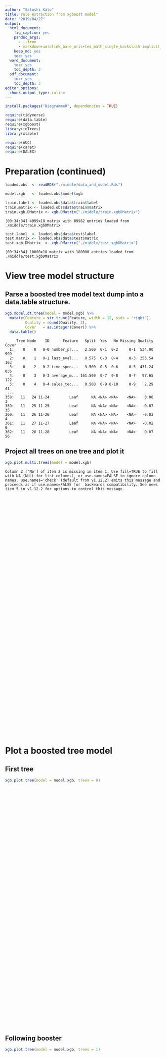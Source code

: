 ```yaml
---
author: "Satoshi Kato"
title: rule extraction from xgboost model"
date: "2019/04/27"
output:
  html_document:
    fig_caption: yes
    pandoc_args:
      - --from
      - markdown+autolink_bare_uris+tex_math_single_backslash-implicit_figures
    keep_md: yes
    toc: yes
  word_document:
    toc: yes
    toc_depth: 3
  pdf_document:
    toc: yes
    toc_depth: 3
editor_options: 
  chunk_output_type: inline
---
```





```r
install.packages("DiagrammeR", dependencies = TRUE)
```


```r
require(tidyverse)
require(data.table)
require(xgboost)
library(inTrees)
library(xtable)

require(AUC)
require(caret)
require(DALEX)
```

# Preparation (continued)


```r
loaded.obs  <- readRDS("./middle/data_and_model.Rds")

model.xgb   <- loaded.obs$model$xgb 

train.label <- loaded.obs$data$train$label
train.matrix <- loaded.obs$data$train$matrix
train.xgb.DMatrix <- xgb.DMatrix("./middle/train.xgbDMatrix")
```

```
[00:34:34] 4999x18 matrix with 89982 entries loaded from ./middle/train.xgbDMatrix
```

```r
test.label  <- loaded.obs$data$test$label
test.matrix <- loaded.obs$data$test$matrix
test.xgb.DMatrix  <- xgb.DMatrix("./middle/test.xgbDMatrix")
```

```
[00:34:34] 10000x18 matrix with 180000 entries loaded from ./middle/test.xgbDMatrix
```

# View tree model structure

## Parse a boosted tree model text dump into a data.table structure.


```r
xgb.model.dt.tree(model = model.xgb) %>% 
  mutate(Feature = str_trunc(Feature, width = 12, side = "right"),
         Quality = round(Quality, 2),
         Cover   = as.integer(Cover)) %>% 
  data.table()
```

```
     Tree Node    ID      Feature   Split  Yes   No Missing Quality Cover
  1:    0    0   0-0 number_pr...   2.500  0-1  0-2     0-1  534.90   999
  2:    0    1   0-1 last_eval...   0.575  0-3  0-4     0-3  255.54   163
  3:    0    2   0-2 time_spen...   3.500  0-5  0-6     0-5  431.24   836
  4:    0    3   0-3 average_m... 161.500  0-7  0-8     0-7   97.65   122
  5:    0    4   0-4 sales_tec...   0.500  0-9 0-10     0-9    2.29    41
 ---                                                                     
358:   11   24 11-24         Leaf      NA <NA> <NA>    <NA>    0.00     3
359:   11   25 11-25         Leaf      NA <NA> <NA>    <NA>   -0.07    35
360:   11   26 11-26         Leaf      NA <NA> <NA>    <NA>   -0.03     4
361:   11   27 11-27         Leaf      NA <NA> <NA>    <NA>   -0.02     6
362:   11   28 11-28         Leaf      NA <NA> <NA>    <NA>    0.07    56
```

## Project all trees on one tree and plot it


```r
xgb.plot.multi.trees(model = model.xgb)
```

```
Column 2 ['No'] of item 2 is missing in item 1. Use fill=TRUE to fill with NA (NULL for list columns), or use.names=FALSE to ignore column names. use.names='check' (default from v1.12.2) emits this message and proceeds as if use.names=FALSE for  backwards compatibility. See news item 5 in v1.12.2 for options to control this message.
```

<!--html_preserve--><div id="htmlwidget-a10f342daf62c57fb7fd" style="width:768px;height:768px;" class="grViz html-widget"></div>
<script type="application/json" data-for="htmlwidget-a10f342daf62c57fb7fd">{"x":{"diagram":"digraph {\n\ngraph [layout = \"dot\",\n       rankdir = \"LR\"]\n\nnode [color = \"DimGray\",\n      fillcolor = \"beige\",\n      style = \"filled\",\n      shape = \"rectangle\",\n      fontname = \"Helvetica\"]\n\nedge [color = \"DimGray\",\n     arrowsize = \"1.5\",\n     arrowhead = \"vee\",\n     fontname = \"Helvetica\"]\n\n  \"1\" [label = \"number_project (1807.4)\nsatisfaction_level (3709.7)\", fillcolor = \"#F5F5DC\", fontcolor = \"#000000\"] \n  \"2\" [label = \"last_evaluation (747.59)\ntime_spend_company (488.46)\nnumber_project (606.26)\", fillcolor = \"#F5F5DC\", fontcolor = \"#000000\"] \n  \"3\" [label = \"time_spend_company (2948.70)\nnumber_project ( 176.59)\", fillcolor = \"#F5F5DC\", fontcolor = \"#000000\"] \n  \"4\" [label = \"average_montly_hours ( 97.647034)\ntime_spend_company (285.862137)\nlast_evaluation (260.338257)\nsatisfaction_level ( 52.287872)\nLeaf ( -0.059191)\", fillcolor = \"#F5F5DC\", fontcolor = \"#000000\"] \n  \"5\" [label = \"sales_technical (   3.700020)\nsatisfaction_level (1451.359348)\nLeaf (  -0.069374)\nlast_evaluation (   2.339676)\ntime_spend_company (  52.411171)\", fillcolor = \"#F5F5DC\", fontcolor = \"#000000\"] \n  \"6\" [label = \"average_montly_hours (25.53943)\nLeaf (-0.25958)\nsatisfaction_level ( 0.40234)\nlast_evaluation (55.34875)\nnumber_project ( 0.11536)\", fillcolor = \"#F5F5DC\", fontcolor = \"#000000\"] \n  \"7\" [label = \"average_montly_hours ( 501.43)\nlast_evaluation (1356.18)\nnumber_project ( 110.37)\", fillcolor = \"#F5F5DC\", fontcolor = \"#000000\"] \n  \"8\" [label = \"average_montly_hours (60.98260)\nLeaf (-0.35323)\nsatisfaction_level (72.96243)\nlast_evaluation ( 0.88525)\", fillcolor = \"#F5F5DC\", fontcolor = \"#000000\"] \n  \"9\" [label = \"sales_sales ( 1.55903)\nsatisfaction_level (80.47212)\nLeaf (-0.12255)\ntime_spend_company (84.12794)\naverage_montly_hours (24.15977)\", fillcolor = \"#F5F5DC\", fontcolor = \"#000000\"] \n  \"10\" [label = \"last_evaluation (0.88152)\nLeaf (0.46618)\ntime_spend_company (0.44287)\nWork_accident (3.18340)\", fillcolor = \"#F5F5DC\", fontcolor = \"#000000\"] \n  \"11\" [label = \"average_montly_hours ( 9.62574)\nLeaf (-0.19212)\nlast_evaluation ( 1.94758)\ntime_spend_company ( 1.25650)\nsales_accounting ( 1.19870)\", fillcolor = \"#F5F5DC\", fontcolor = \"#000000\"] \n  \"12\" [label = \"Leaf (-0.51917)\nsatisfaction_level ( 0.16333)\nlast_evaluation ( 1.71790)\", fillcolor = \"#F5F5DC\", fontcolor = \"#000000\"] \n  \"13\" [label = \"Leaf (-0.20098)\nnumber_project (53.90333)\nsales_sales ( 0.65605)\", fillcolor = \"#F5F5DC\", fontcolor = \"#000000\"] \n  \"14\" [label = \"Leaf (-0.23158)\nlast_evaluation ( 7.39745)\nsales_technical ( 1.39301)\naverage_montly_hours ( 8.23991)\ntime_spend_company (17.57888)\", fillcolor = \"#F5F5DC\", fontcolor = \"#000000\"] \n  \"15\" [label = \"last_evaluation (272.6132)\naverage_montly_hours (206.5151)\ntime_spend_company (398.4468)\nnumber_project (286.2052)\nWork_accident (  6.5168)\", fillcolor = \"#F5F5DC\", fontcolor = \"#000000\"] \n  \"16\" [label = \"Leaf (-0.27307)\nsatisfaction_level ( 1.03954)\", fillcolor = \"#F5F5DC\", fontcolor = \"#000000\"] \n  \"17\" [label = \"last_evaluation ( 1.977509)\naverage_montly_hours ( 9.008698)\nLeaf (-0.083611)\", fillcolor = \"#F5F5DC\", fontcolor = \"#000000\"] \n  \"18\" [label = \"Leaf (-0.11159)\nlast_evaluation ( 6.37347)\naverage_montly_hours ( 3.52763)\nsales_RandD ( 0.84335)\", fillcolor = \"#F5F5DC\", fontcolor = \"#000000\"] \n  \"19\" [label = \"Leaf ( -0.11827)\nsatisfaction_level (380.99132)\ntime_spend_company ( 29.47128)\nlast_evaluation ( 26.97871)\", fillcolor = \"#F5F5DC\", fontcolor = \"#000000\"] \n  \"20\" [label = \"Leaf (-0.16933)\nsalary_low ( 2.35268)\", fillcolor = \"#F5F5DC\", fontcolor = \"#000000\"] \n  \"21\" [label = \"salary_low (0.897757)\ntime_spend_company (3.532241)\nLeaf (0.010054)\", fillcolor = \"#F5F5DC\", fontcolor = \"#000000\"] \n  \"22\" [label = \"Leaf (-0.33269)\naverage_montly_hours ( 2.82586)\nsalary_low ( 0.44186)\ntime_spend_company ( 2.04573)\", fillcolor = \"#F5F5DC\", fontcolor = \"#000000\"] \n  \"23\" [label = \"Leaf (-0.30776)\", fillcolor = \"#F5F5DC\", fontcolor = \"#000000\"] \n  \"24\" [label = \"average_montly_hours (75.585)\ntime_spend_company (80.911)\nsatisfaction_level (53.468)\nnumber_project (19.754)\", fillcolor = \"#F5F5DC\", fontcolor = \"#000000\"] \n  \"25\" [label = \"number_project (109.69104)\ntime_spend_company (104.35210)\nLeaf ( -0.45602)\", fillcolor = \"#F5F5DC\", fontcolor = \"#000000\"] \n  \"26\" [label = \"Leaf (0.27561)\", fillcolor = \"#F5F5DC\", fontcolor = \"#000000\"] \n  \"27\" [label = \"Leaf (0.14941)\", fillcolor = \"#F5F5DC\", fontcolor = \"#000000\"] \n  \"28\" [label = \"Leaf (-0.080879)\", fillcolor = \"#F5F5DC\", fontcolor = \"#000000\"] \n  \"29\" [label = \"Leaf (-0.10171)\", fillcolor = \"#F5F5DC\", fontcolor = \"#000000\"] \n  \"30\" [label = \"Leaf (-0.37227)\", fillcolor = \"#F5F5DC\", fontcolor = \"#000000\"] \n  \"31\" [label = \"Leaf (0.25687)\", fillcolor = \"#F5F5DC\", fontcolor = \"#000000\"] \n  \"32\" [label = \"Leaf (0.1745)\", fillcolor = \"#F5F5DC\", fontcolor = \"#000000\"] \n  \"33\" [label = \"Leaf (-0.072505)\", fillcolor = \"#F5F5DC\", fontcolor = \"#000000\"] \n  \"34\" [label = \"Leaf (0.0024192)\", fillcolor = \"#F5F5DC\", fontcolor = \"#000000\"] \n  \"35\" [label = \"Leaf (0.10452)\", fillcolor = \"#F5F5DC\", fontcolor = \"#000000\"] \n  \"36\" [label = \"sales_support ( 2.92036)\nLeaf (-0.28970)\naverage_montly_hours ( 4.70669)\nsales_technical ( 0.37863)\ntime_spend_company ( 0.57770)\", fillcolor = \"#F5F5DC\", fontcolor = \"#000000\"] \n  \"37\" [label = \"Leaf (-0.20235)\nlast_evaluation ( 0.49461)\ntime_spend_company (34.21330)\", fillcolor = \"#F5F5DC\", fontcolor = \"#000000\"] \n  \"38\" [label = \"Leaf (-0.3296)\", fillcolor = \"#F5F5DC\", fontcolor = \"#000000\"] \n  \"39\" [label = \"Leaf (-0.16956)\", fillcolor = \"#F5F5DC\", fontcolor = \"#000000\"] \n  \"40\" [label = \"Leaf (0.10455)\", fillcolor = \"#F5F5DC\", fontcolor = \"#000000\"] \n  \"41\" [label = \"Leaf (0.16915)\", fillcolor = \"#F5F5DC\", fontcolor = \"#000000\"] \n  \"42\" [label = \"Leaf (-0.029995)\", fillcolor = \"#F5F5DC\", fontcolor = \"#000000\"] \n  \"43\" [label = \"Leaf (-0.12243)\", fillcolor = \"#F5F5DC\", fontcolor = \"#000000\"] \n  \"44\" [label = \"Leaf (-0.12032)\", fillcolor = \"#F5F5DC\", fontcolor = \"#000000\"] \n  \"45\" [label = \"Leaf (-0.079781)\nnumber_project ( 0.372292)\", fillcolor = \"#F5F5DC\", fontcolor = \"#000000\"] \n  \"46\" [label = \"Leaf (-0.043325)\", fillcolor = \"#F5F5DC\", fontcolor = \"#000000\"] \n  \"47\" [label = \"Leaf (-0.0028926)\", fillcolor = \"#F5F5DC\", fontcolor = \"#000000\"] \n  \"48\" [label = \"Leaf (-0.12586)\", fillcolor = \"#F5F5DC\", fontcolor = \"#000000\"] \n  \"49\" [label = \"Leaf (-0.00064039)\", fillcolor = \"#F5F5DC\", fontcolor = \"#000000\"] \n  \"50\" [label = \"last_evaluation (14.159393)\nLeaf (-0.055512)\", fillcolor = \"#F5F5DC\", fontcolor = \"#000000\"] \n  \"51\" [label = \"last_evaluation ( 5.651399)\nLeaf (-0.016977)\", fillcolor = \"#F5F5DC\", fontcolor = \"#000000\"] \n  \"52\" [label = \"Leaf (-0.065629)\", fillcolor = \"#F5F5DC\", fontcolor = \"#000000\"] \n  \"53\" [label = \"Leaf (-0.042852)\", fillcolor = \"#F5F5DC\", fontcolor = \"#000000\"] \n  \"54\" [label = \"Leaf (-0.055918)\", fillcolor = \"#F5F5DC\", fontcolor = \"#000000\"] \n  \"55\" [label = \"Leaf (0.0091865)\", fillcolor = \"#F5F5DC\", fontcolor = \"#000000\"] \n  \"56\" [label = \"Leaf (-0.0044334)\", fillcolor = \"#F5F5DC\", fontcolor = \"#000000\"] \n  \"57\" [label = \"Leaf (0.035684)\", fillcolor = \"#F5F5DC\", fontcolor = \"#000000\"] \n  \"58\" [label = \"Leaf (0.035226)\", fillcolor = \"#F5F5DC\", fontcolor = \"#000000\"] \n  \"59\" [label = \"Leaf (0.054043)\", fillcolor = \"#F5F5DC\", fontcolor = \"#000000\"] \n  \"1\"->\"2\" \n  \"2\"->\"4\" \n  \"3\"->\"6\" \n  \"4\"->\"8\" \n  \"5\"->\"10\" \n  \"6\"->\"12\" \n  \"7\"->\"14\" \n  \"8\"->\"16\" \n  \"9\"->\"18\" \n  \"10\"->\"20\" \n  \"11\"->\"22\" \n  \"15\"->\"24\" \n  \"17\"->\"26\" \n  \"21\"->\"28\" \n  \"24\"->\"30\" \n  \"25\"->\"32\" \n  \"19\"->\"34\" \n  \"14\"->\"36\" \n  \"36\"->\"38\" \n  \"18\"->\"40\" \n  \"37\"->\"42\" \n  \"12\"->\"44\" \n  \"16\"->\"46\" \n  \"22\"->\"48\" \n  \"13\"->\"50\" \n  \"45\"->\"52\" \n  \"50\"->\"54\" \n  \"51\"->\"56\" \n  \"20\"->\"58\" \n  \"1\"->\"3\" \n  \"2\"->\"5\" \n  \"3\"->\"7\" \n  \"4\"->\"9\" \n  \"5\"->\"11\" \n  \"6\"->\"13\" \n  \"7\"->\"15\" \n  \"8\"->\"17\" \n  \"9\"->\"19\" \n  \"10\"->\"21\" \n  \"11\"->\"23\" \n  \"15\"->\"25\" \n  \"17\"->\"27\" \n  \"21\"->\"29\" \n  \"24\"->\"31\" \n  \"25\"->\"33\" \n  \"19\"->\"35\" \n  \"14\"->\"37\" \n  \"36\"->\"39\" \n  \"18\"->\"41\" \n  \"37\"->\"43\" \n  \"12\"->\"45\" \n  \"16\"->\"47\" \n  \"22\"->\"49\" \n  \"13\"->\"51\" \n  \"45\"->\"53\" \n  \"50\"->\"55\" \n  \"51\"->\"57\" \n  \"20\"->\"59\" \n}","config":{"engine":"dot","options":null}},"evals":[],"jsHooks":[]}</script><!--/html_preserve-->

# Plot a boosted tree model

## First tree


```r
xgb.plot.tree(model = model.xgb, trees = 0)
```

<!--html_preserve--><div id="htmlwidget-61c7ef36a62044620361" style="width:768px;height:768px;" class="grViz html-widget"></div>
<script type="application/json" data-for="htmlwidget-61c7ef36a62044620361">{"x":{"diagram":"digraph {\n\ngraph [layout = \"dot\",\n       rankdir = \"LR\"]\n\nnode [color = \"DimGray\",\n      style = \"filled\",\n      fontname = \"Helvetica\"]\n\nedge [color = \"DimGray\",\n     arrowsize = \"1.5\",\n     arrowhead = \"vee\",\n     fontname = \"Helvetica\"]\n\n  \"1\" [label = \"Tree 0\nnumber_project\nCover: 999\nGain: 534.899292\", shape = \"rectangle\", fontcolor = \"black\", fillcolor = \"Beige\"] \n  \"2\" [label = \"last_evaluation\nCover: 163\nGain: 255.540955\", shape = \"rectangle\", fontcolor = \"black\", fillcolor = \"Beige\"] \n  \"3\" [label = \"time_spend_company\nCover: 836\nGain: 431.239624\", shape = \"rectangle\", fontcolor = \"black\", fillcolor = \"Beige\"] \n  \"4\" [label = \"average_montly_hours\nCover: 122\nGain: 97.6470337\", shape = \"rectangle\", fontcolor = \"black\", fillcolor = \"Beige\"] \n  \"5\" [label = \"sales_technical\nCover: 41\nGain: 2.28980255\", shape = \"rectangle\", fontcolor = \"black\", fillcolor = \"Beige\"] \n  \"6\" [label = \"average_montly_hours\nCover: 509\nGain: 19.8862305\", shape = \"rectangle\", fontcolor = \"black\", fillcolor = \"Beige\"] \n  \"7\" [label = \"average_montly_hours\nCover: 327\nGain: 383.447571\", shape = \"rectangle\", fontcolor = \"black\", fillcolor = \"Beige\"] \n  \"8\" [label = \"average_montly_hours\nCover: 111\nGain: 60.982605\", shape = \"rectangle\", fontcolor = \"black\", fillcolor = \"Beige\"] \n  \"9\" [label = \"sales_sales\nCover: 11\nGain: 1.55902672\", shape = \"rectangle\", fontcolor = \"black\", fillcolor = \"Beige\"] \n  \"10\" [label = \"last_evaluation\nCover: 33.75\nGain: 0.881515503\", shape = \"rectangle\", fontcolor = \"black\", fillcolor = \"Beige\"] \n  \"11\" [label = \"average_montly_hours\nCover: 7.25\nGain: 0.145298481\", shape = \"rectangle\", fontcolor = \"black\", fillcolor = \"Beige\"] \n  \"12\" [label = \"Leaf\nCover: 506\nValue: -0.0976084843\", shape = \"oval\", fontcolor = \"black\", fillcolor = \"Khaki\"] \n  \"13\" [label = \"Leaf\nCover: 3\nValue: 0.0218749996\", shape = \"oval\", fontcolor = \"black\", fillcolor = \"Khaki\"] \n  \"14\" [label = \"Leaf\nCover: 132.75\nValue: -0.0883177593\", shape = \"oval\", fontcolor = \"black\", fillcolor = \"Khaki\"] \n  \"15\" [label = \"last_evaluation\nCover: 194.25\nGain: 272.61322\", shape = \"rectangle\", fontcolor = \"black\", fillcolor = \"Beige\"] \n  \"16\" [label = \"Leaf\nCover: 4.75\nValue: -0.0804347843\", shape = \"oval\", fontcolor = \"black\", fillcolor = \"Khaki\"] \n  \"17\" [label = \"last_evaluation\nCover: 106.25\nGain: 1.97750854\", shape = \"rectangle\", fontcolor = \"black\", fillcolor = \"Beige\"] \n  \"18\" [label = \"Leaf\nCover: 8\nValue: -0.0819444433\", shape = \"oval\", fontcolor = \"black\", fillcolor = \"Khaki\"] \n  \"19\" [label = \"Leaf\nCover: 3\nValue: -0.0218749996\", shape = \"oval\", fontcolor = \"black\", fillcolor = \"Khaki\"] \n  \"20\" [label = \"Leaf\nCover: 21.75\nValue: -0.0928571448\", shape = \"oval\", fontcolor = \"black\", fillcolor = \"Khaki\"] \n  \"21\" [label = \"salary_low\nCover: 12\nGain: 0.897756577\", shape = \"rectangle\", fontcolor = \"black\", fillcolor = \"Beige\"] \n  \"22\" [label = \"Leaf\nCover: 4\nValue: -0.0474999994\", shape = \"oval\", fontcolor = \"black\", fillcolor = \"Khaki\"] \n  \"23\" [label = \"Leaf\nCover: 3.25\nValue: -0.0147058833\", shape = \"oval\", fontcolor = \"black\", fillcolor = \"Khaki\"] \n  \"24\" [label = \"average_montly_hours\nCover: 47\nGain: 2.09757996\", shape = \"rectangle\", fontcolor = \"black\", fillcolor = \"Beige\"] \n  \"25\" [label = \"number_project\nCover: 147.25\nGain: 109.69104\", shape = \"rectangle\", fontcolor = \"black\", fillcolor = \"Beige\"] \n  \"26\" [label = \"Leaf\nCover: 5\nValue: 0.0395833366\", shape = \"oval\", fontcolor = \"black\", fillcolor = \"Khaki\"] \n  \"27\" [label = \"Leaf\nCover: 101.25\nValue: 0.0910758004\", shape = \"oval\", fontcolor = \"black\", fillcolor = \"Khaki\"] \n  \"28\" [label = \"Leaf\nCover: 5.5\nValue: -0.075000003\", shape = \"oval\", fontcolor = \"black\", fillcolor = \"Khaki\"] \n  \"29\" [label = \"Leaf\nCover: 6.5\nValue: -0.0316666663\", shape = \"oval\", fontcolor = \"black\", fillcolor = \"Khaki\"] \n  \"30\" [label = \"Leaf\nCover: 37\nValue: -0.0891447365\", shape = \"oval\", fontcolor = \"black\", fillcolor = \"Khaki\"] \n  \"31\" [label = \"Leaf\nCover: 10\nValue: -0.0488636382\", shape = \"oval\", fontcolor = \"black\", fillcolor = \"Khaki\"] \n  \"32\" [label = \"Leaf\nCover: 11\nValue: -0.090625003\", shape = \"oval\", fontcolor = \"black\", fillcolor = \"Khaki\"] \n  \"33\" [label = \"Leaf\nCover: 136.25\nValue: 0.0674863383\", shape = \"oval\", fontcolor = \"black\", fillcolor = \"Khaki\"] \n\"1\"->\"2\" [label = \"< 2.5\", style = \"bold\"] \n\"2\"->\"4\" [label = \"< 0.574999988\", style = \"bold\"] \n\"3\"->\"6\" [label = \"< 3.5\", style = \"bold\"] \n\"4\"->\"8\" [label = \"< 161.5\", style = \"bold\"] \n\"5\"->\"10\" [label = \"< 0.5\", style = \"bold\"] \n\"6\"->\"12\" [label = \"< 281.5\", style = \"bold\"] \n\"7\"->\"14\" [label = \"< 216.5\", style = \"bold\"] \n\"8\"->\"16\" [label = \"< 125\", style = \"bold\"] \n\"9\"->\"18\" [label = \"< 0.5\", style = \"bold\"] \n\"10\"->\"20\" [label = \"< 0.824999988\", style = \"bold\"] \n\"11\"->\"22\" [label = \"< 197.5\", style = \"bold\"] \n\"15\"->\"24\" [label = \"< 0.764999986\", style = \"bold\"] \n\"17\"->\"26\" [label = \"< 0.454999983\", style = \"bold\"] \n\"21\"->\"28\" [label = \"< 0.5\", style = \"bold\"] \n\"24\"->\"30\" [label = \"< 269.5\", style = \"bold\"] \n\"25\"->\"32\" [label = \"< 3.5\", style = \"bold\"] \n\"1\"->\"3\" [style = \"bold\", style = \"solid\"] \n\"2\"->\"5\" [style = \"solid\", style = \"solid\"] \n\"3\"->\"7\" [style = \"solid\", style = \"solid\"] \n\"4\"->\"9\" [style = \"solid\", style = \"solid\"] \n\"5\"->\"11\" [style = \"solid\", style = \"solid\"] \n\"6\"->\"13\" [style = \"solid\", style = \"solid\"] \n\"7\"->\"15\" [style = \"solid\", style = \"solid\"] \n\"8\"->\"17\" [style = \"solid\", style = \"solid\"] \n\"9\"->\"19\" [style = \"solid\", style = \"solid\"] \n\"10\"->\"21\" [style = \"solid\", style = \"solid\"] \n\"11\"->\"23\" [style = \"solid\", style = \"solid\"] \n\"15\"->\"25\" [style = \"solid\", style = \"solid\"] \n\"17\"->\"27\" [style = \"solid\", style = \"solid\"] \n\"21\"->\"29\" [style = \"solid\", style = \"solid\"] \n\"24\"->\"31\" [style = \"solid\", style = \"solid\"] \n\"25\"->\"33\" [style = \"solid\", style = \"solid\"] \n}","config":{"engine":"dot","options":null}},"evals":[],"jsHooks":[]}</script><!--/html_preserve-->

## Following booster


```r
xgb.plot.tree(model = model.xgb, trees = 1)
```

<!--html_preserve--><div id="htmlwidget-de577b997e2fd3abcb1b" style="width:768px;height:768px;" class="grViz html-widget"></div>
<script type="application/json" data-for="htmlwidget-de577b997e2fd3abcb1b">{"x":{"diagram":"digraph {\n\ngraph [layout = \"dot\",\n       rankdir = \"LR\"]\n\nnode [color = \"DimGray\",\n      style = \"filled\",\n      fontname = \"Helvetica\"]\n\nedge [color = \"DimGray\",\n     arrowsize = \"1.5\",\n     arrowhead = \"vee\",\n     fontname = \"Helvetica\"]\n\n  \"1\" [label = \"Tree 1\nsatisfaction_level\nCover: 1003.96625\nGain: 805.609924\", shape = \"rectangle\", fontcolor = \"black\", fillcolor = \"Beige\"] \n  \"2\" [label = \"time_spend_company\nCover: 279.249603\nGain: 198.162491\", shape = \"rectangle\", fontcolor = \"black\", fillcolor = \"Beige\"] \n  \"3\" [label = \"time_spend_company\nCover: 724.716675\nGain: 307.728271\", shape = \"rectangle\", fontcolor = \"black\", fillcolor = \"Beige\"] \n  \"4\" [label = \"time_spend_company\nCover: 229.335556\nGain: 121.855225\", shape = \"rectangle\", fontcolor = \"black\", fillcolor = \"Beige\"] \n  \"5\" [label = \"satisfaction_level\nCover: 49.9140396\nGain: 62.0129166\", shape = \"rectangle\", fontcolor = \"black\", fillcolor = \"Beige\"] \n  \"6\" [label = \"Leaf\nCover: 597.908691\nValue: -0.0922183394\", shape = \"oval\", fontcolor = \"black\", fillcolor = \"Khaki\"] \n  \"7\" [label = \"last_evaluation\nCover: 126.807991\nGain: 182.837738\", shape = \"rectangle\", fontcolor = \"black\", fillcolor = \"Beige\"] \n  \"8\" [label = \"Leaf\nCover: 19.2060184\nValue: -0.0752717331\", shape = \"oval\", fontcolor = \"black\", fillcolor = \"Khaki\"] \n  \"9\" [label = \"satisfaction_level\nCover: 210.129532\nGain: 48.8415527\", shape = \"rectangle\", fontcolor = \"black\", fillcolor = \"Beige\"] \n  \"10\" [label = \"Leaf\nCover: 5.49387789\nValue: 0.0801373646\", shape = \"oval\", fontcolor = \"black\", fillcolor = \"Khaki\"] \n  \"11\" [label = \"Leaf\nCover: 44.4201622\nValue: -0.086495176\", shape = \"oval\", fontcolor = \"black\", fillcolor = \"Khaki\"] \n  \"12\" [label = \"Leaf\nCover: 47.1626282\nValue: -0.0834410787\", shape = \"oval\", fontcolor = \"black\", fillcolor = \"Khaki\"] \n  \"13\" [label = \"average_montly_hours\nCover: 79.6453629\nGain: 111.214516\", shape = \"rectangle\", fontcolor = \"black\", fillcolor = \"Beige\"] \n  \"14\" [label = \"Leaf\nCover: 53.1899261\nValue: 0.0947514176\", shape = \"oval\", fontcolor = \"black\", fillcolor = \"Khaki\"] \n  \"15\" [label = \"satisfaction_level\nCover: 156.939606\nGain: 229.920624\", shape = \"rectangle\", fontcolor = \"black\", fillcolor = \"Beige\"] \n  \"16\" [label = \"time_spend_company\nCover: 16.4705276\nGain: 3.05454636\", shape = \"rectangle\", fontcolor = \"black\", fillcolor = \"Beige\"] \n  \"17\" [label = \"time_spend_company\nCover: 63.174839\nGain: 41.3607178\", shape = \"rectangle\", fontcolor = \"black\", fillcolor = \"Beige\"] \n  \"18\" [label = \"Leaf\nCover: 34.9327278\nValue: -0.0726748481\", shape = \"oval\", fontcolor = \"black\", fillcolor = \"Khaki\"] \n  \"19\" [label = \"Leaf\nCover: 122.006882\nValue: 0.071160607\", shape = \"oval\", fontcolor = \"black\", fillcolor = \"Khaki\"] \n  \"20\" [label = \"Leaf\nCover: 3.74389124\nValue: -0.0206319448\", shape = \"oval\", fontcolor = \"black\", fillcolor = \"Khaki\"] \n  \"21\" [label = \"Leaf\nCover: 12.726635\nValue: -0.0843973011\", shape = \"oval\", fontcolor = \"black\", fillcolor = \"Khaki\"] \n  \"22\" [label = \"Leaf\nCover: 59.4311562\nValue: 0.0802548751\", shape = \"oval\", fontcolor = \"black\", fillcolor = \"Khaki\"] \n  \"23\" [label = \"Leaf\nCover: 3.74368\nValue: -0.0753362849\", shape = \"oval\", fontcolor = \"black\", fillcolor = \"Khaki\"] \n\"1\"->\"2\" [label = \"< 0.465000004\", style = \"bold\"] \n\"2\"->\"4\" [label = \"< 4.5\", style = \"bold\"] \n\"3\"->\"6\" [label = \"< 4.5\", style = \"bold\"] \n\"4\"->\"8\" [label = \"< 2.5\", style = \"bold\"] \n\"5\"->\"10\" [label = \"< 0.114999995\", style = \"bold\"] \n\"7\"->\"12\" [label = \"< 0.805000007\", style = \"bold\"] \n\"9\"->\"14\" [label = \"< 0.114999995\", style = \"bold\"] \n\"13\"->\"16\" [label = \"< 216.5\", style = \"bold\"] \n\"15\"->\"18\" [label = \"< 0.355000019\", style = \"bold\"] \n\"16\"->\"20\" [label = \"< 5.5\", style = \"bold\"] \n\"17\"->\"22\" [label = \"< 6.5\", style = \"bold\"] \n\"1\"->\"3\" [style = \"bold\", style = \"solid\"] \n\"2\"->\"5\" [style = \"solid\", style = \"solid\"] \n\"3\"->\"7\" [style = \"solid\", style = \"solid\"] \n\"4\"->\"9\" [style = \"solid\", style = \"solid\"] \n\"5\"->\"11\" [style = \"solid\", style = \"solid\"] \n\"7\"->\"13\" [style = \"solid\", style = \"solid\"] \n\"9\"->\"15\" [style = \"solid\", style = \"solid\"] \n\"13\"->\"17\" [style = \"solid\", style = \"solid\"] \n\"15\"->\"19\" [style = \"solid\", style = \"solid\"] \n\"16\"->\"21\" [style = \"solid\", style = \"solid\"] \n\"17\"->\"23\" [style = \"solid\", style = \"solid\"] \n}","config":{"engine":"dot","options":null}},"evals":[],"jsHooks":[]}</script><!--/html_preserve-->

